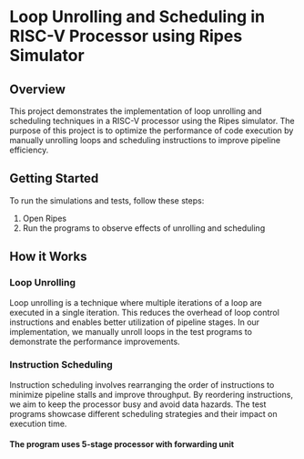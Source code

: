 # Loop Unrolling and Scheduling in RISC-V Processor using Ripes Simulator

## Overview

This project demonstrates the implementation of loop unrolling and scheduling techniques in a RISC-V processor using the Ripes simulator. The purpose of this project is to optimize the performance of code execution by manually unrolling loops and scheduling instructions to improve pipeline efficiency.


## Getting Started

To run the simulations and tests, follow these steps:

1. Open Ripes 
2. Run the programs to observe effects of unrolling and scheduling
    

## How it Works

### Loop Unrolling

Loop unrolling is a technique where multiple iterations of a loop are executed in a single iteration. This reduces the overhead of loop control instructions and enables better utilization of pipeline stages. In our implementation, we manually unroll loops in the test programs to demonstrate the performance improvements.

### Instruction Scheduling

Instruction scheduling involves rearranging the order of instructions to minimize pipeline stalls and improve throughput. By reordering instructions, we aim to keep the processor busy and avoid data hazards. The test programs showcase different scheduling strategies and their impact on execution time.

#### The program uses 5-stage processor with forwarding unit
